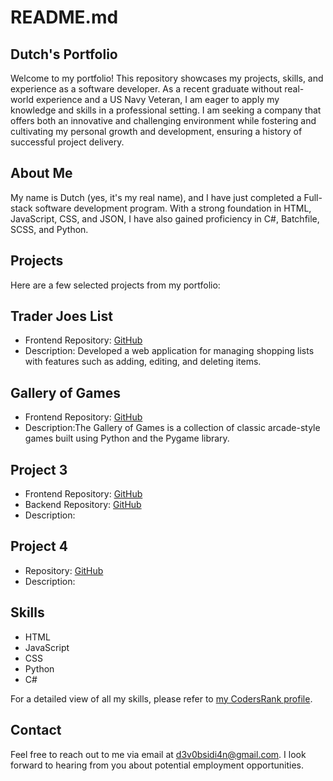 # README.md

## Dutch's Portfolio

Welcome to my portfolio! This repository showcases my projects, skills, and experience as a software developer. As a recent graduate without real-world experience and a US Navy Veteran, I am eager to apply my knowledge and skills in a professional setting. I am seeking a company that offers both an innovative and challenging environment while fostering and cultivating my personal growth and development, ensuring a history of successful project delivery.

## About Me

My name is Dutch (yes, it's my real name), and I have just completed a Full-stack software development program. With a strong foundation in HTML, JavaScript, CSS, and JSON, I have also gained proficiency in C#, Batchfile, SCSS, and Python.

## Projects

Here are a few selected projects from my portfolio:

## Trader Joes List

- Frontend Repository: [GitHub](https://github.com/jdutchfoy/trader-joes-list.git
)
- Description: Developed a web application for managing shopping lists with features such as adding, editing, and deleting items.


## Gallery of Games

- Frontend Repository: [GitHub](https://github.com/gallery-of-games/arcade.git)
- Description:The Gallery of Games is a collection of classic arcade-style games built using Python and the Pygame library. 

## Project 3

- Frontend Repository: [GitHub]()
- Backend Repository: [GitHub]()
- Description:

## Project 4

- Repository: [GitHub]()
- Description:

## Skills

- HTML
- JavaScript
- CSS
- Python
- C#

For a detailed view of all my skills, please refer to [my CodersRank profile](https://profile.codersrank.io/user/jdutchfoy).

## Contact

Feel free to reach out to me via email at <d3v0bsidi4n@gmail.com>. I look forward to hearing from you about potential employment opportunities.
